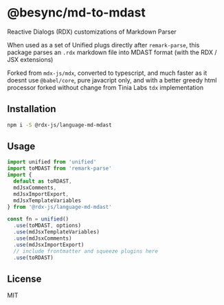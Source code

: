 # @besync/md-to-mdast

Reactive Dialogs (RDX) customizations of Markdown Parser

When used as a set of Unified plugs directly after `remark-parse`, this package parses an `.rdx` markdown file into MDAST format (with the RDX / JSX extensions)

Forked from `mdx-js/mdx`, converted to typescript, and much faster as it doesnt use `@babel/core`, pure javacript only, and with a better greedy html processor forked without change from Tinia Labs `tdx` implementation

## Installation

```sh
npm i -S @rdx-js/language-md-mdast
```

## Usage

```js
import unified from 'unified'
import toMDAST from 'remark-parse'
import {
  default as toRDAST,
  mdJsxComments,
  mdJsxImportExport,
  mdJsxTemplateVariables
} from '@rdx-js/language-md-mdast'

const fn = unified()
  .use(toMDAST, options)
  .use(mdJsxTemplateVariables)
  .use(mdJsxComments)
  .use(mdJsxImportExport)
  // include frontmatter and squeeze plugins here
  .use(toRDAST)
```

## License

MIT
